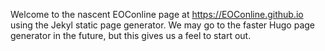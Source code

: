 Welcome to the nascent EOConline page at https://EOConline.github.io using the Jekyl static page generator. We may go to the faster Hugo page generator in the future, but this gives us a feel to start out.

